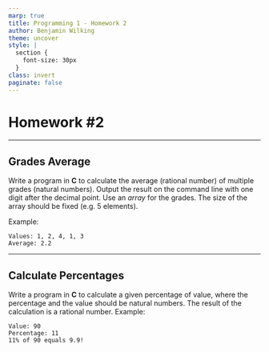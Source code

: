 ```yaml
---
marp: true
title: Programming 1 - Homework 2
author: Benjamin Wilking
theme: uncover
style: |
  section {
    font-size: 30px
  }
class: invert
paginate: false
---
```


# Homework #2

---

## Grades Average

Write a program in **C** to calculate the average (rational number) of multiple grades (natural numbers). Output the result on the command line with one digit after the decimal point. Use an *array* for the grades. The size of the array should be fixed (e.g. 5 elements).

Example:
```
Values: 1, 2, 4, 1, 3
Average: 2.2  
```

---

## Calculate Percentages
Write a program in **C** to calculate a given percentage of value, where the percentage and the value should be natural numbers. The result of the calculation is a rational number.
Example:
```
Value: 90
Percentage: 11
11% of 90 equals 9.9!
```
